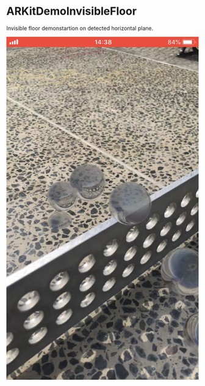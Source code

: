 #  ARKitDemoInvisibleFloor

Invisible floor demonstartion on detected horizontal plane.

<img src="screen.jpg"></img>

